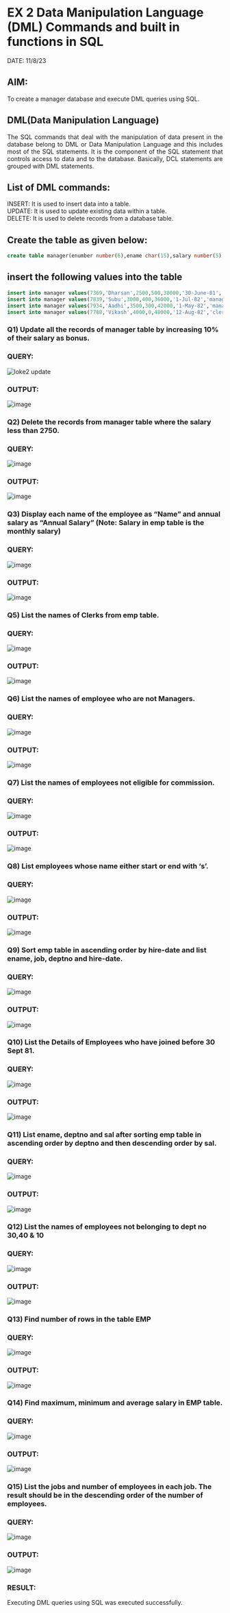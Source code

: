 # EX 2 Data Manipulation Language (DML) Commands and built in functions in SQL
DATE: 11/8/23
## AIM:
To create a manager database and execute DML queries using SQL.


## DML(Data Manipulation Language)
<div align="justify">
The SQL commands that deal with the manipulation of data present in the database belong to DML or Data Manipulation Language and this includes most of the SQL statements. It is the component of the SQL statement that controls access to data and to the database. Basically, DCL statements are grouped with DML statements.
</div>

## List of DML commands: 
<div align="justify">
INSERT: It is used to insert data into a table.<br>
UPDATE: It is used to update existing data within a table.<br>
DELETE: It is used to delete records from a database table.<br>
</div>

## Create the table as given below:
```sql
create table manager(enumber number(6),ename char(15),salary number(5),commission number(4),annualsalary number(7),Hiredate date,designation char(10),deptno number(2),reporting char(10));
```
## insert the following values into the table
```sql
insert into manager values(7369,'Dharsan',2500,500,30000,'30-June-81','clerk',10,'John');
insert into manager values(7839,'Subu',3000,400,36000,'1-Jul-82','manager',null,'James');
insert into manager values(7934,'Aadhi',3500,300,42000,'1-May-82','manager',30,NULL);
insert into manager values(7788,'Vikash',4000,0,48000,'12-Aug-82','clerk',50,'Bond');
```

### Q1) Update all the records of manager table by increasing 10% of their salary as bonus.

### QUERY:
![loke2 update](https://github.com/lokesh-khanna/EX-2-Data-Manipulation-Language-DML-and-Data-Control-Language-DCL-Commands/assets/119606216/6cef14f9-2824-434c-96fd-b0cc5d645f4d)


### OUTPUT:
![image](https://github.com/lokesh-khanna/EX-2-Data-Manipulation-Language-DML-and-Data-Control-Language-DCL-Commands/assets/119606216/f3713fce-4d6a-46b8-a109-f10cf900e828)


### Q2) Delete the records from manager table where the salary less than 2750.


### QUERY:
![image](https://github.com/lokesh-khanna/EX-2-Data-Manipulation-Language-DML-and-Data-Control-Language-DCL-Commands/assets/119606216/ed7d9a09-680a-4459-9bc5-89436cf9a418)



### OUTPUT:
![image](https://github.com/lokesh-khanna/EX-2-Data-Manipulation-Language-DML-and-Data-Control-Language-DCL-Commands/assets/119606216/4ba227a7-4c8b-496b-9442-16f9278bbceb)


### Q3) Display each name of the employee as “Name” and annual salary as “Annual Salary” (Note: Salary in emp table is the monthly salary)


### QUERY:
![image](https://github.com/lokesh-khanna/EX-2-Data-Manipulation-Language-DML-and-Data-Control-Language-DCL-Commands/assets/119606216/e8193d45-0079-4d0c-abad-7f0d16d51698)


### OUTPUT:
![image](https://github.com/lokesh-khanna/EX-2-Data-Manipulation-Language-DML-and-Data-Control-Language-DCL-Commands/assets/119606216/5c8feb88-78b1-4671-b74f-3af978794aee)

### Q5)	List the names of Clerks from emp table.

### QUERY:
![image](https://github.com/lokesh-khanna/EX-2-Data-Manipulation-Language-DML-and-Data-Control-Language-DCL-Commands/assets/119606216/bf38d77e-b82c-4e1d-b075-4940c3daf35b)

### OUTPUT:
![image](https://github.com/lokesh-khanna/EX-2-Data-Manipulation-Language-DML-and-Data-Control-Language-DCL-Commands/assets/119606216/bf66448b-9acc-4af0-accd-6994d9d5e1a2)


### Q6)	List the names of employee who are not Managers.

### QUERY:
![image](https://github.com/lokesh-khanna/EX-2-Data-Manipulation-Language-DML-and-Data-Control-Language-DCL-Commands/assets/119606216/f4257de5-b998-42ab-983c-46c08150d40f)

### OUTPUT:
![image](https://github.com/lokesh-khanna/EX-2-Data-Manipulation-Language-DML-and-Data-Control-Language-DCL-Commands/assets/119606216/a3ea1628-607b-41df-b019-044b6a6a9108)

### Q7)	List the names of employees not eligible for commission.

### QUERY:
![image](https://github.com/lokesh-khanna/EX-2-Data-Manipulation-Language-DML-and-Data-Control-Language-DCL-Commands/assets/119606216/05a980e2-536b-459f-9072-5eb08c286f2f)

### OUTPUT:
![image](https://github.com/lokesh-khanna/EX-2-Data-Manipulation-Language-DML-and-Data-Control-Language-DCL-Commands/assets/119606216/5876441b-46c5-45e8-b65b-4bc4dd5417c8)

### Q8)	List employees whose name either start or end with ‘s’.
### QUERY:
![image](https://github.com/lokesh-khanna/EX-2-Data-Manipulation-Language-DML-and-Data-Control-Language-DCL-Commands/assets/119606216/94aef40f-1491-46d6-9942-af92f0f468b9)

### OUTPUT:
![image](https://github.com/lokesh-khanna/EX-2-Data-Manipulation-Language-DML-and-Data-Control-Language-DCL-Commands/assets/119606216/6e830eda-e9f7-42f8-9fbe-1b5d5e058c85)

### Q9) Sort emp table in ascending order by hire-date and list ename, job, deptno and hire-date.

### QUERY:
![image](https://github.com/lokesh-khanna/EX-2-Data-Manipulation-Language-DML-and-Data-Control-Language-DCL-Commands/assets/119606216/50460906-2d86-42c5-8aad-18f7fdd51c4f)

### OUTPUT:
![image](https://github.com/lokesh-khanna/EX-2-Data-Manipulation-Language-DML-and-Data-Control-Language-DCL-Commands/assets/119606216/c08ce8f6-586d-472e-9e9e-47c909a08fa0)


### Q10) List the Details of Employees who have joined before 30 Sept 81.

### QUERY:
![image](https://github.com/lokesh-khanna/EX-2-Data-Manipulation-Language-DML-and-Data-Control-Language-DCL-Commands/assets/119606216/1238c540-c727-4c2e-a741-b6d97be2a717)

### OUTPUT:
![image](https://github.com/lokesh-khanna/EX-2-Data-Manipulation-Language-DML-and-Data-Control-Language-DCL-Commands/assets/119606216/6b8dd390-75ba-4315-8c4f-266d8e9e1a14)


### Q11)	List ename, deptno and sal after sorting emp table in ascending order by deptno and then descending order by sal.

### QUERY:
![image](https://github.com/lokesh-khanna/EX-2-Data-Manipulation-Language-DML-and-Data-Control-Language-DCL-Commands/assets/119606216/dfc0b7ba-9122-4286-a0bb-b554ad1fe028)

### OUTPUT:
![image](https://github.com/lokesh-khanna/EX-2-Data-Manipulation-Language-DML-and-Data-Control-Language-DCL-Commands/assets/119606216/7783c715-01da-4c19-ab74-1e9580259878)


### Q12) List the names of employees not belonging to dept no 30,40 & 10

### QUERY:
![image](https://github.com/lokesh-khanna/EX-2-Data-Manipulation-Language-DML-and-Data-Control-Language-DCL-Commands/assets/119606216/9941465d-2e79-4f29-9156-a3b95d3c7f95)

### OUTPUT:
![image](https://github.com/lokesh-khanna/EX-2-Data-Manipulation-Language-DML-and-Data-Control-Language-DCL-Commands/assets/119606216/bca28540-59ec-4578-a665-c81610c0bb18)

### Q13) Find number of rows in the table EMP

### QUERY:
![image](https://github.com/lokesh-khanna/EX-2-Data-Manipulation-Language-DML-and-Data-Control-Language-DCL-Commands/assets/119606216/0cc8cb19-20b3-45c3-8db3-a7831535e3cf)

### OUTPUT:
![image](https://github.com/lokesh-khanna/EX-2-Data-Manipulation-Language-DML-and-Data-Control-Language-DCL-Commands/assets/119606216/9d327e4a-abca-42ab-9bc7-acc3a860cf11)

### Q14) Find maximum, minimum and average salary in EMP table.
### QUERY:
![image](https://github.com/lokesh-khanna/EX-2-Data-Manipulation-Language-DML-and-Data-Control-Language-DCL-Commands/assets/119606216/565d7274-ed20-40ce-b5ff-e422e69e8497)
### OUTPUT:
![image](https://github.com/lokesh-khanna/EX-2-Data-Manipulation-Language-DML-and-Data-Control-Language-DCL-Commands/assets/119606216/65864b84-9045-454c-9dab-88939d4007f6)

### Q15) List the jobs and number of employees in each job. The result should be in the descending order of the number of employees.
### QUERY:
![image](https://github.com/lokesh-khanna/EX-2-Data-Manipulation-Language-DML-and-Data-Control-Language-DCL-Commands/assets/119606216/0c6de8bd-fbbe-485b-b872-43292eae78a6)

### OUTPUT:
![image](https://github.com/lokesh-khanna/EX-2-Data-Manipulation-Language-DML-and-Data-Control-Language-DCL-Commands/assets/119606216/92de47bd-8661-4c33-810a-1ae3ecb102ea)

### RESULT:
Executing DML queries using SQL was executed successfully.
